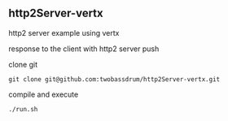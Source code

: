 ## http2Server-vertx

http2 server example using vertx

response to the client with http2 server push

clone git

`git clone git@github.com:twobassdrum/http2Server-vertx.git`

compile and execute

`./run.sh`
